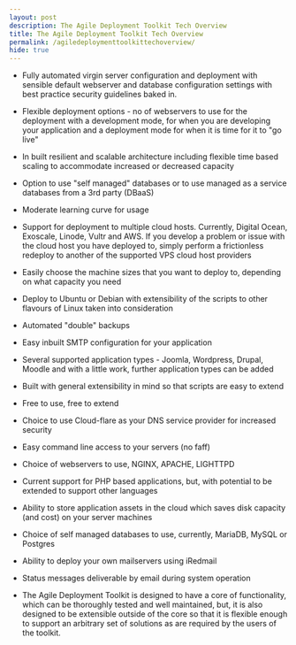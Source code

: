 ```yaml
---
layout: post
description: The Agile Deployment Toolkit Tech Overview
title: The Agile Deployment Toolkit Tech Overview
permalink: /agiledeploymenttoolkittechoverview/
hide: true
---
```


* Fully automated virgin server configuration and deployment with sensible default webserver and database configuration settings with best practice security guidelines baked in.

* Flexible deployment options - no of webservers to use for the deployment with a development mode, for when you are developing your application and a deployment mode for when it is time for it to "go live"

* In built resilient and scalable architecture including flexible time based scaling to accommodate increased or decreased capacity

* Option to use "self managed" databases or to use managed as a service databases from a 3rd party (DBaaS)

* Moderate learning curve for usage

* Support for deployment to multiple cloud hosts. Currently, Digital Ocean, Exoscale, Linode, Vultr and AWS. If you develop a problem or issue with the cloud host you have deployed to, simply perform a frictionless redeploy to another of the supported VPS cloud host providers

* Easily choose the machine sizes that you want to deploy to, depending on what capacity you need

* Deploy to Ubuntu or Debian with extensibility of the scripts to other flavours of Linux taken into consideration

* Automated "double" backups

* Easy inbuilt SMTP configuration for your application

* Several supported application types - Joomla, Wordpress, Drupal, Moodle and with a little work, further application types can be added

* Built with general extensibility in mind so that scripts are easy to extend

* Free to use, free to extend

* Choice to use Cloud-flare as your DNS service provider for increased security

* Easy command line access to your servers (no faff)

* Choice of webservers to use, NGINX, APACHE, LIGHTTPD

* Current support for PHP based applications, but, with potential to be extended to support other languages

* Ability to store application assets in the cloud which saves disk capacity (and cost) on your server machines

* Choice of self managed databases to use, currently, MariaDB, MySQL or Postgres

* Ability to deploy your own mailservers using iRedmail

* Status messages deliverable by email during system operation

* The Agile Deployment Toolkit is designed to have a core of functionality, which can be thoroughly tested and well maintained, but, it is also designed to be extensible outside of the core so that it is flexible enough to support an arbitrary set of solutions as are required by the users of the toolkit.
